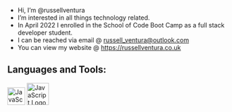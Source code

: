 - Hi, I’m @russellventura
- I’m interested in all things technology related.
- In April 2022 I enrolled in the School of Code Boot Camp as a full stack developer student. 
- I can be reached via email @ russell_ventura@outlook.com 
- You can view my website @ https://russellventura.co.uk 

<!---
russellventura/russellventura is a ✨ special ✨ repository because its `README.md` (this file) appears on your GitHub profile.
You can click the Preview link to take a look at your changes.
--->
<h2>Languages and Tools:</H2>
<div>
<img src="https://www.w3.org/html/logo/downloads/HTML5_Logo_64.png" alt="JavaScript Logo" width="40" height="40">
<img src="https://www.kindpng.com/picc/m/171-1718046_javascript-programming-language-logo-hd-png-download.png" alt="JavaScript Logo" width="50" height="50">
</div>
